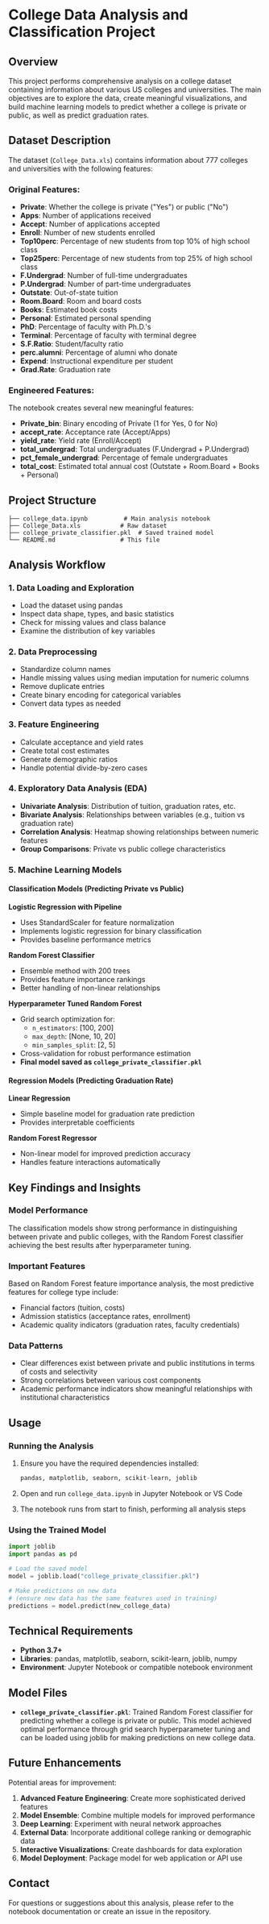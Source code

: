 # College Data Analysis and Classification Project

## Overview

This project performs comprehensive analysis on a college dataset containing information about various US colleges and universities. The main objectives are to explore the data, create meaningful visualizations, and build machine learning models to predict whether a college is private or public, as well as predict graduation rates.

## Dataset Description

The dataset (`College_Data.xls`) contains information about 777 colleges and universities with the following features:

### Original Features:
- **Private**: Whether the college is private ("Yes") or public ("No")
- **Apps**: Number of applications received
- **Accept**: Number of applications accepted  
- **Enroll**: Number of new students enrolled
- **Top10perc**: Percentage of new students from top 10% of high school class
- **Top25perc**: Percentage of new students from top 25% of high school class
- **F.Undergrad**: Number of full-time undergraduates
- **P.Undergrad**: Number of part-time undergraduates
- **Outstate**: Out-of-state tuition
- **Room.Board**: Room and board costs
- **Books**: Estimated book costs
- **Personal**: Estimated personal spending
- **PhD**: Percentage of faculty with Ph.D.'s
- **Terminal**: Percentage of faculty with terminal degree
- **S.F.Ratio**: Student/faculty ratio
- **perc.alumni**: Percentage of alumni who donate
- **Expend**: Instructional expenditure per student
- **Grad.Rate**: Graduation rate

### Engineered Features:
The notebook creates several new meaningful features:
- **Private_bin**: Binary encoding of Private (1 for Yes, 0 for No)
- **accept_rate**: Acceptance rate (Accept/Apps)
- **yield_rate**: Yield rate (Enroll/Accept)
- **total_undergrad**: Total undergraduates (F.Undergrad + P.Undergrad)
- **pct_female_undergrad**: Percentage of female undergraduates
- **total_cost**: Estimated total annual cost (Outstate + Room.Board + Books + Personal)

## Project Structure

```
├── college_data.ipynb          # Main analysis notebook
├── College_Data.xls           # Raw dataset
├── college_private_classifier.pkl  # Saved trained model
└── README.md                  # This file
```

## Analysis Workflow

### 1. Data Loading and Exploration
- Load the dataset using pandas
- Inspect data shape, types, and basic statistics
- Check for missing values and class balance
- Examine the distribution of key variables

### 2. Data Preprocessing
- Standardize column names
- Handle missing values using median imputation for numeric columns
- Remove duplicate entries
- Create binary encoding for categorical variables
- Convert data types as needed

### 3. Feature Engineering
- Calculate acceptance and yield rates
- Create total cost estimates
- Generate demographic ratios
- Handle potential divide-by-zero cases

### 4. Exploratory Data Analysis (EDA)
- **Univariate Analysis**: Distribution of tuition, graduation rates, etc.
- **Bivariate Analysis**: Relationships between variables (e.g., tuition vs graduation rate)
- **Correlation Analysis**: Heatmap showing relationships between numeric features
- **Group Comparisons**: Private vs public college characteristics

### 5. Machine Learning Models

#### Classification Models (Predicting Private vs Public)

**Logistic Regression with Pipeline**
- Uses StandardScaler for feature normalization
- Implements logistic regression for binary classification
- Provides baseline performance metrics

**Random Forest Classifier**
- Ensemble method with 200 trees
- Provides feature importance rankings
- Better handling of non-linear relationships

**Hyperparameter Tuned Random Forest**
- Grid search optimization for:
  - `n_estimators`: [100, 200]
  - `max_depth`: [None, 10, 20] 
  - `min_samples_split`: [2, 5]
- Cross-validation for robust performance estimation
- **Final model saved as `college_private_classifier.pkl`**

#### Regression Models (Predicting Graduation Rate)

**Linear Regression**
- Simple baseline model for graduation rate prediction
- Provides interpretable coefficients

**Random Forest Regressor**
- Non-linear model for improved prediction accuracy
- Handles feature interactions automatically

## Key Findings and Insights

### Model Performance
The classification models show strong performance in distinguishing between private and public colleges, with the Random Forest classifier achieving the best results after hyperparameter tuning.

### Important Features
Based on Random Forest feature importance analysis, the most predictive features for college type include:
- Financial factors (tuition, costs)
- Admission statistics (acceptance rates, enrollment)
- Academic quality indicators (graduation rates, faculty credentials)

### Data Patterns
- Clear differences exist between private and public institutions in terms of costs and selectivity
- Strong correlations between various cost components
- Academic performance indicators show meaningful relationships with institutional characteristics

## Usage

### Running the Analysis
1. Ensure you have the required dependencies installed:
   ```python
   pandas, matplotlib, seaborn, scikit-learn, joblib
   ```

2. Open and run `college_data.ipynb` in Jupyter Notebook or VS Code

3. The notebook runs from start to finish, performing all analysis steps

### Using the Trained Model
```python
import joblib
import pandas as pd

# Load the saved model
model = joblib.load("college_private_classifier.pkl")

# Make predictions on new data
# (ensure new data has the same features used in training)
predictions = model.predict(new_college_data)
```

## Technical Requirements

- **Python 3.7+**
- **Libraries**: pandas, matplotlib, seaborn, scikit-learn, joblib, numpy
- **Environment**: Jupyter Notebook or compatible notebook environment

## Model Files

- **`college_private_classifier.pkl`**: Trained Random Forest classifier for predicting whether a college is private or public. This model achieved optimal performance through grid search hyperparameter tuning and can be loaded using joblib for making predictions on new college data.

## Future Enhancements

Potential areas for improvement:
1. **Advanced Feature Engineering**: Create more sophisticated derived features
2. **Model Ensemble**: Combine multiple models for improved performance
3. **Deep Learning**: Experiment with neural network approaches
4. **External Data**: Incorporate additional college ranking or demographic data
5. **Interactive Visualizations**: Create dashboards for data exploration
6. **Model Deployment**: Package model for web application or API use

## Contact

For questions or suggestions about this analysis, please refer to the notebook documentation or create an issue in the repository.